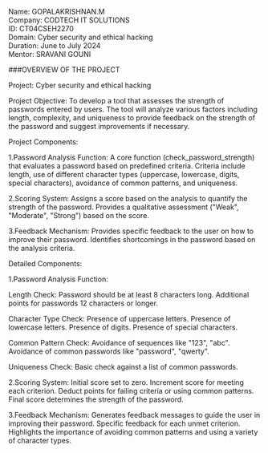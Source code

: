 Name: GOPALAKRISHNAN.M  
Company: CODTECH IT SOLUTIONS  
ID: CT04CSEH2270   
Domain: Cyber security and ethical hacking   
Duration: June to July 2024   
Mentor: SRAVANI GOUNI   

###OVERVIEW OF THE PROJECT

Project: Cyber security and ethical hacking

Project Objective:
To develop a tool that assesses the strength of passwords entered by users. The tool will analyze various factors including length, complexity, and uniqueness to provide feedback on the strength of the password and suggest improvements if necessary.

Project Components:

1.Password Analysis Function:
A core function (check_password_strength) that evaluates a password based on predefined criteria.
Criteria include length, use of different character types (uppercase, lowercase, digits, special characters), avoidance of common patterns, and uniqueness.

2.Scoring System:
Assigns a score based on the analysis to quantify the strength of the password.
Provides a qualitative assessment ("Weak", "Moderate", "Strong") based on the score.

3.Feedback Mechanism:
Provides specific feedback to the user on how to improve their password.
Identifies shortcomings in the password based on the analysis criteria.

Detailed Components:

1.Password Analysis Function:

Length Check:
Password should be at least 8 characters long.
Additional points for passwords 12 characters or longer.

Character Type Check:
Presence of uppercase letters.
Presence of lowercase letters.
Presence of digits.
Presence of special characters.

Common Pattern Check:
Avoidance of sequences like "123", "abc".
Avoidance of common passwords like "password", "qwerty".

Uniqueness Check:
Basic check against a list of common passwords.

2.Scoring System:
Initial score set to zero.
Increment score for meeting each criterion.
Deduct points for failing criteria or using common patterns.
Final score determines the strength of the password.

3.Feedback Mechanism:
Generates feedback messages to guide the user in improving their password.
Specific feedback for each unmet criterion.
Highlights the importance of avoiding common patterns and using a variety of character types.
